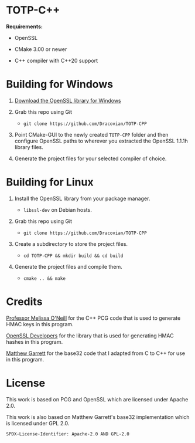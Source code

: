 # TOTP-C++
**Requirements:**

* OpenSSL

* CMake 3.00 or newer

* C++ compiler with C++20 support

# Building for Windows

1. [Download the OpenSSL library for Windows](https://kb.firedaemon.com/support/solutions/articles/4000121705)

2. Grab this repo using Git
    - `git clone https://github.com/Dracovian/TOTP-CPP`

3. Point CMake-GUI to the newly created `TOTP-CPP` folder and then configure OpenSSL paths to wherever you extracted the OpenSSL 1.1.1h library files.

4. Generate the project files for your selected compiler of choice.

# Building for Linux

1. Install the OpenSSL library from your package manager.
    - `libssl-dev` on Debian hosts.

2. Grab this repo using Git
    - `git clone https://github.com/Dracovian/TOTP-CPP`

3. Create a subdirectory to store the project files.
    - `cd TOTP-CPP && mkdir build && cd build`

4. Generate the project files and compile them.
    - `cmake .. && make`

# Credits

[Professor Melissa O'Neill](https://www.cs.hmc.edu/~oneill/index.html) for the C++ PCG code that is used to generate HMAC keys in this program.

[OpenSSL Developers](https://www.openssl.org/) for the library that is used for generating HMAC hashes in this program.

[Matthew Garrett](https://github.com/mjg59) for the base32 code that I adapted from C to C++ for use in this program.

# License
This work is based on PCG and OpenSSL which are licensed under Apache 2.0.

This work is also based on Matthew Garrett's base32 implementation which is licensed under GPL 2.0.


`SPDX-License-Identifier: Apache-2.0 AND GPL-2.0`
